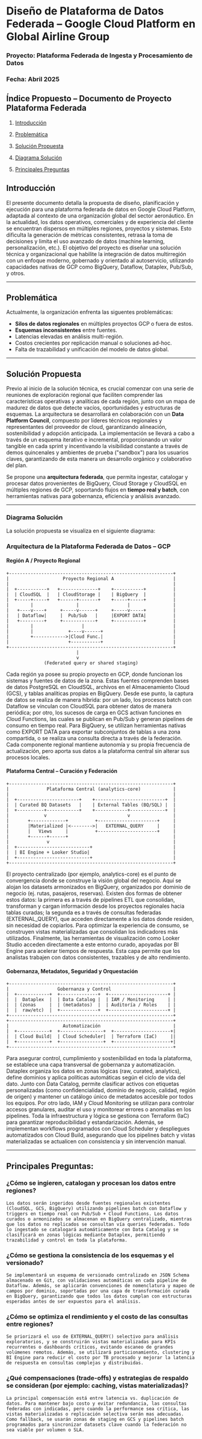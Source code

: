 # Diseño de Plataforma de Datos Federada – Google Cloud Platform en Global Airline Group

### **Proyecto**: Plataforma Federada de Ingesta y Procesamiento de Datos
### **Fecha**: Abril 2025

## Índice Propuesto – Documento de Proyecto Plataforma Federada

1. [Introducción](#introduccion)

2. [Problemática](#problematica)

3. [Solución Propuesta](#solucion-propuesta)

4. [Diagrama Solución](#diagrama-solucion)
    
5. [Principales Preguntas](#principales-preguntas)

## Introducción

El presente documento detalla la propuesta de diseño, planificación y ejecución para una plataforma federada de datos en Google Cloud Platform, adaptada al contexto de una organización global del sector aeronáutico. En la actualidad, los datos operativos, comerciales y de experiencia del cliente se encuentran dispersos en múltiples regiones, proyectos y sistemas. Esto dificulta la generación de métricas consistentes, retrasa la toma de decisiones y limita el uso avanzado de datos (machine learning, personalización, etc.). El objetivo del proyecto es diseñar una solución técnica y organizacional que habilite la integración de datos multirregión con un enfoque moderno, gobernado y orientado al autoservicio, utilizando capacidades nativas de GCP como BigQuery, Dataflow, Dataplex, Pub/Sub, y otros.

---

## Problemática

Actualmente, la organización enfrenta las siguentes problemáticas:

- **Silos de datos regionales** en múltiples proyectos GCP o fuera de estos.
- **Esquemas inconsistentes** entre fuentes.
- Latencias elevadas en análisis multi-región.
- Costos crecientes por replicación manual o soluciones ad-hoc.
- Falta de trazabilidad y unificación del modelo de datos global.

---

## Solución Propuesta
Previo al inicio de la solución técnica, es crucial comenzar con una serie de reuniones de exploración regional que faciliten comprender las características operativas y analíticas de cada región, junto con un mapa de madurez de datos que detecte vacíos, oportunidades y estructuras de esquemas. La arquitectura se desarrollará en colaboración con un **Data Platform Council**, compuesto por líderes técnicos regionales y representantes del proveedor de cloud, garantizando alineación, sostenibilidad y adopción anticipada. La implementación se llevará a cabo a través de un esquema iterativo e incremental, proporcionando un valor tangible en cada sprint y incentivando la visibilidad constante a través de demos quincenales y ambientes de prueba ("sandbox") para los usuarios claves, garantizando de esta manera un desarrollo orgánico y colaborativo del plan.

Se propone una **arquitectura federada**, que permita ingestar, catalogar y procesar datos provenientes de BigQuery, Cloud Storage y CloudSQL en múltiples regiones de GCP, soportando flujos en **tiempo real y batch**, con herramientas nativas para gobernanza, eficiencia y análisis avanzado.

---

### Diagrama Solución
La solución propuesta se visualiza en el siguiente diagrama:

### Arquitectura de la Plataforma Federada de Datos – GCP

#### Región A / Proyecto Regional
```
+-------------------------------------------------------------+
|                    Proyecto Regional A                      |
|                                                             |
|  +-----------+   +--------------+    +-----------+          |
|  | CloudSQL  |   | CloudStorage |    | BigQuery  |          |
|  +-----+-----+   +------+-------+    +-----+-----+          |
|        |                |                  |                |
|   +----v----+     +-----v------+     +-----v-----+          |
|   | Dataflow|     |  Pub/Sub   |     |EXPORT DATA|          |
|   +---------+     +------------+     +-----------+          |
|        |                  |                                 |
|        |             +----v------+                          |
|        +------------>|Cloud Func.|                          |
|                      +-----------+                          |
+-------------------------------------------------------------+
                          |
                          v
              (Federated query or shared staging)
```
Cada región ya posee su propio proyecto en GCP, donde funcionan los sistemas y fuentes de datos de la zona. Estas fuentes comprenden bases de datos PostgreSQL en CloudSQL, archivos en el Almacenamiento Cloud (GCS), y tablas analíticas propias en BigQuery. Desde ese punto, la captura de datos se realiza de manera híbrida: por un lado, los procesos batch con Dataflow se vinculan con CloudSQL para obtener datos de manera periódica; por otro, los sucesos de carga en GCS activan funciones en Cloud Functions, las cuales se publican en Pub/Sub y generan pipelines de consumo en tiempo real. Para BigQuery, se utilizan herramientas nativas como EXPORT DATA para exportar subconjuntos de tablas a una zona compartida, o se realiza una consulta directa a través de la federación. Cada componente regional mantiene autonomía y su propia frecuencia de actualización, pero aporta sus datos a la plataforma central sin alterar sus procesos locales.


#### Plataforma Central – Curación y Federación
```
+-------------------------------------------------------------+
|              Plataforma Central (analytics-core)            |
|                                                             |
|  +-----------------------+    +--------------------------+  |
|  | Curated BQ Datasets   |    | External Tables (BQ/SQL) |  |
|  +----------+------------+    +------------+-------------+  |
|             v                              v                |
|       +-------------+          +----------------------+     |
|       |Materialized |<-------->|   EXTERNAL_QUERY     |     |
|       |   Views     |          +----------------------+     |
|       +------+------+                                       |
|              v                                              |
|  +---------------------------+                              |
|  | BI Engine + Looker Studio|                               |
|  +---------------------------+                              |
+-------------------------------------------------------------+
```
El proyecto centralizado (por ejemplo, analytics-core) es el punto de convergencia donde se construye la visión global del negocio. Aquí se alojan los datasets armonizados en BigQuery, organizados por dominio de negocio (ej. rutas, pasajeros, reservas). Existen dos formas de obtener estos datos: la primera es a través de pipelines ETL que consolidan, transforman y cargan información desde los proyectos regionales hacia tablas curadas; la segunda es a través de consultas federadas (EXTERNAL_QUERY), que acceden directamente a los datos donde residen, sin necesidad de copiarlos. Para optimizar la experiencia de consumo, se construyen vistas materializadas que consolidan los indicadores más utilizados. Finalmente, las herramientas de visualización como Looker Studio acceden directamente a este entorno curado, apoyadas por BI Engine para acelerar tiempos de respuesta. Esta capa permite que los analistas trabajen con datos consistentes, trazables y de alto rendimiento.


#### Gobernanza, Metadatos, Seguridad y Orquestación
```
+-------------------------------------------------------------+
|                  Gobernanza y Control                       |
|  +------------+  +--------------+  +----------------------+ |
|  |  Dataplex  |  | Data Catalog |  | IAM / Monitoring     | |
|  | (zonas     |  | (metadatos)  |  | Auditoría / Roles    | |
|  |  raw/etc)  |  +--------------+  +----------------------+ |
+-------------------------------------------------------------+
+-------------------------------------------------------------+
|                    Automatización                           |
|  +------------+  +----------------+  +---------------------+|
|  | Cloud Build|  | Cloud Scheduler|  | Terraform (IaC)     ||
|  +------------+  +----------------+  +---------------------+|
+-------------------------------------------------------------+
```
Para asegurar control, cumplimiento y sostenibilidad en toda la plataforma, se establece una capa transversal de gobernanza y automatización. Dataplex organiza los datos en zonas lógicas (raw, curated, analytics), define dominios y aplica políticas automáticas según el ciclo de vida del dato. Junto con Data Catalog, permite clasificar activos con etiquetas personalizadas (como confidencialidad, dominio de negocio, calidad, región de origen) y mantener un catálogo único de metadatos accesible por todos los equipos. Por otro lado, IAM y Cloud Monitoring se utilizan para controlar accesos granulares, auditar el uso y monitorear errores o anomalías en los pipelines. Toda la infraestructura y lógica se gestiona con Terraform (IaC) para garantizar reproducibilidad y estandarización. Además, se implementan workflows programados con Cloud Scheduler y despliegues automatizados con Cloud Build, asegurando que los pipelines batch y vistas materializadas se actualicen con consistencia y sin intervención manual.

---
## Principales Preguntas:

### ¿Cómo se ingieren, catalogan y procesan los datos entre regiones?
    Los datos serán ingeridos desde fuentes regionales existentes (CloudSQL, GCS, BigQuery) utilizando pipelines batch con Dataflow y triggers en tiempo real con Pub/Sub + Cloud Functions. Los datos curados o armonizados se almacenan en BigQuery centralizado, mientras que los datos no replicados se consultan vía queries federadas. Todo lo ingestado se catalogará automáticamente con Data Catalog y se clasificará en zonas lógicas mediante Dataplex, permitiendo trazabilidad y control en toda la plataforma.

### ¿Cómo se gestiona la consistencia de los esquemas y el versionado?
    Se implementará un esquema de versionado centralizado en JSON Schema almacenado en Git, con validaciones automáticas en cada pipeline de Dataflow. Además, se aplicarán convenciones de nomenclatura y mapeo de campos por dominio, soportadas por una capa de transformación curada en BigQuery, garantizando que todos los datos cumplan con estructuras esperadas antes de ser expuestos para el análisis.

### ¿Cómo se optimiza el rendimiento y el costo de las consultas entre regiones?
    Se priorizará el uso de EXTERNAL_QUERY() selectivo para análisis exploratorios, y se construirán vistas materializadas para KPIs recurrentes o dashboards críticos, evitando escaneo de grandes volúmenes remotos. Además, se utilizará particionamiento, clustering y BI Engine para reducir el costo por TB procesado y mejorar la latencia de respuesta en consultas complejas y distribuidas.

### ¿Qué compensaciones (trade-offs) y estrategias de respaldo se consideran (por ejemplo: caching, vistas materializadas)?
    La principal compensación está entre latencia vs. duplicación de datos. Para mantener bajo costo y evitar redundancia, las consultas federadas con indicadas, pero cuando la performance sea crítica, las vistas materializadas o replicación selectiva serán mas adecuadas. Como fallback, se usarán zonas de staging en GCS y pipelines batch programados para sincronizar datasets clave cuando la federación no sea viable por volumen o SLA.
